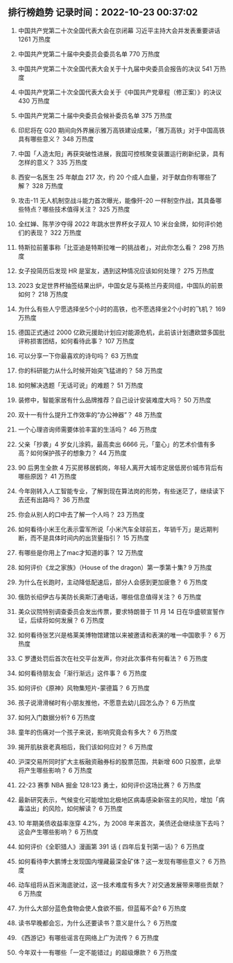 
## 排行榜趋势 记录时间：2022-10-23 00:37:02
  
  1. 中国共产党第二十次全国代表大会在京闭幕 习近平主持大会并发表重要讲话 1261 万热度
    
  2. 中国共产党第二十届中央委员会委员名单 770 万热度
    
  3. 中国共产党第二十次全国代表大会关于十九届中央委员会报告的决议 541 万热度
    
  4. 中国共产党第二十次全国代表大会关于《中国共产党章程（修正案）》的决议 430 万热度
    
  5. 中国共产党第二十届中央委员会候补委员名单 375 万热度
    
  6. 印尼将在 G20 期间向外界展示雅万高铁建设成果，「雅万高铁」对于中国高铁具有哪些意义？ 348 万热度
    
  7. 中国「人造太阳」再获突破性进展，我国可控核聚变装置运行刷新纪录，具有怎样的意义？ 335 万热度
    
  8. 西安一名医生 25 年献血 217 次，约 20 个成人血量，对于献血你有哪些了解？ 328 万热度
    
  9. 攻击-11 无人机制空战斗能力首次曝光，能像歼-20 一样制空作战，其具备哪些特点？哪些技术值得关注？ 325 万热度
    
  10. 全红婵、陈芋汐夺得 2022 年跳水世界杯女子双人 10 米台金牌，如何评价她们的表现？ 322 万热度
    
  11. 特斯拉前董事称「比亚迪是特斯拉唯一的挑战者」，对此你怎么看？ 298 万热度
    
  12. 女子投简历后发现 HR 是室友，遇到这种情况应该如何处理？ 275 万热度
    
  13. 2023 女足世界杯抽签结果出炉，中国女足与英格兰丹麦同组，中国队的前景如何？ 218 万热度
    
  14. 为什么有些人宁愿选择坐5个小时的高铁，也不愿选择坐2个小时的飞机？ 169 万热度
    
  15. 德国正式通过 2000 亿欧元援助计划应对能源危机，此前该计划遭欧盟多国批评称损害团结，如何看待此事？ 107 万热度
    
  16. 可以分享一下你最喜欢的诗句吗？ 63 万热度
    
  17. 你的科研能力从什么时候开始突飞猛进的？ 58 万热度
    
  18. 如何解决选题「无话可说」的难题？ 51 万热度
    
  19. 装修中，智能家居有什么品牌推荐？自己设计安装难度大吗？ 50 万热度
    
  20. 双十一有什么提升工作效率的“办公神器”？ 48 万热度
    
  21. 一个心理咨询师需要体验丰富的生活吗？ 46 万热度
    
  22. 父亲「抄袭」4 岁女儿涂鸦，最高卖出 6666 元，「童心」的艺术价值有多高？如何保护孩子的想象力？ 44 万热度
    
  23. 90 后男生全款 4 万买房移居鹤岗，年轻人离开大城市定居低房价城市背后有哪些原因？ 41 万热度
    
  24. 今年刚转入人工智能专业，了解到现在算法岗的形势，有些迷茫了，继续读下去还有出路吗？ 36 万热度
    
  25. 你会从别人的口中去了解一个人吗？ 23 万热度
    
  26. 如何看待小米王化表示雷军所说「小米汽车全球前五，年销千万」是远期判断，而不是具体时间内的出货量指引？ 15 万热度
    
  27. 有哪些是你用上了mac才知道的事？ 12 万热度
    
  28. 如何评价《龙之家族》（House of the dragon）第一季第十集? 9 万热度
    
  29. 为什么在长跑时，主动降低配速后，部分人会感到更加疲惫？ 6 万热度
    
  30. 俄防长绍伊古与美防长奥斯汀通电话，哪些信息值得关注？ 6 万热度
    
  31. 美众议院特别调查委员会发出传票，要求特朗普于 11 月 14 日在华盛顿宣誓作证，后续将如何发展？ 6 万热度
    
  32. 如何看待张艺兴是格莱美博物馆建馆以来被邀请和表演的唯一中国歌手？ 6 万热度
    
  33. C 罗遭处罚后首次在社交平台发声，你对此次事件有何看法？ 6 万热度
    
  34. 如何看待朋友会「渐行渐远」这件事？ 6 万热度
    
  35. 如何评价《原神》风物集短片-蒙德篇？ 6 万热度
    
  36. 孩子说滑滑梯时有小朋友推他，不愿意去幼儿园怎么办？ 6 万热度
    
  37. 如何入门数据分析? 6 万热度
    
  38. 童年的伤痛对一个孩子来说，影响究竟会有多大？ 6 万热度
    
  39. 揭开肌肤衰老真相后，我们该如何应对？ 6 万热度
    
  40. 沪深交易所同时扩大主板融资融券标的股票范围，共新增 600 只股票，此举将产生哪些影响？ 6 万热度
    
  41. 22-23 赛季 NBA 掘金 128:123 勇士，如何评价这场比赛？ 6 万热度
    
  42. 最新研究表示，气候变化可能增加北极地区病毒感染新宿主的风险，增加「病毒溢出」的风险，如何解读？ 6 万热度
    
  43. 10 年期美债收益率涨穿 4.2%，为 2008 年来首次，美债还会继续涨下去吗？这会产生哪些影响？ 6 万热度
    
  44. 如何评价《全职猎人》漫画第 391 话 ( 四年后复刊第一话)？ 6 万热度
    
  45. 如何看待李大鹏博士发现国内埋藏最深金矿体？这一发现有哪些意义？ 6 万热度
    
  46. 动车组将从百米海底驶过，这一技术难度有多大？对交通发展带来哪些贡献？ 6 万热度
    
  47. 为什么大部分蓝色食物会使人食欲不振，但蓝莓不会? 6 万热度
    
  48. 读书早晚都会忘，为什么还要读书？意义是什么？ 6 万热度
    
  49. 《西游记》有哪些谣言在网络上广为流传？ 6 万热度
    
  50. 今年双十一有哪些「一定不能错过」的超级爆款？ 6 万热度
    